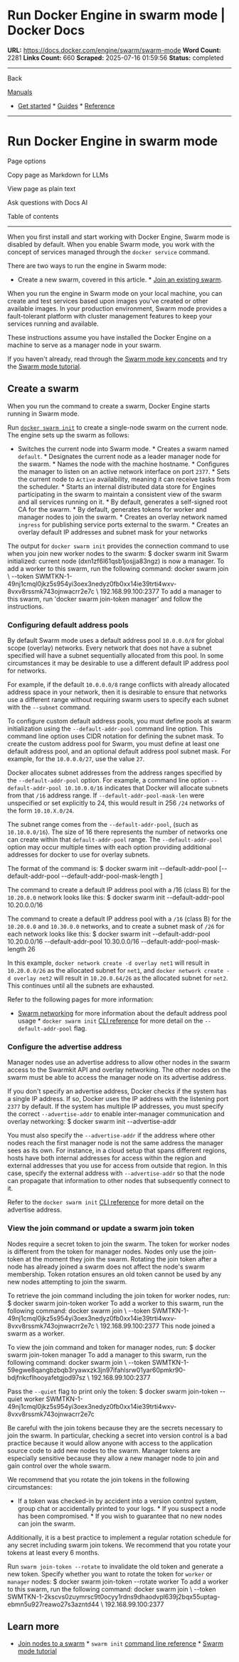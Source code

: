 # Run Docker Engine in swarm mode | Docker Docs

**URL:** https://docs.docker.com/engine/swarm/swarm-mode
**Word Count:** 2281
**Links Count:** 660
**Scraped:** 2025-07-16 01:59:56
**Status:** completed

---

Back

[Manuals](https://docs.docker.com/manuals/)

  * [Get started](https://docs.docker.com/get-started/)   * [Guides](https://docs.docker.com/guides/)   * [Reference](https://docs.docker.com/reference/)

* * *

# Run Docker Engine in swarm mode

Page options

Copy page as Markdown for LLMs

View page as plain text

Ask questions with Docs AI

Table of contents

* * *

When you first install and start working with Docker Engine, Swarm mode is disabled by default. When you enable Swarm mode, you work with the concept of services managed through the `docker service` command.

There are two ways to run the engine in Swarm mode:

  * Create a new swarm, covered in this article.   * [Join an existing swarm](https://docs.docker.com/engine/swarm/join-nodes/).

When you run the engine in Swarm mode on your local machine, you can create and test services based upon images you've created or other available images. In your production environment, Swarm mode provides a fault-tolerant platform with cluster management features to keep your services running and available.

These instructions assume you have installed the Docker Engine on a machine to serve as a manager node in your swarm.

If you haven't already, read through the [Swarm mode key concepts](https://docs.docker.com/engine/swarm/key-concepts/) and try the [Swarm mode tutorial](https://docs.docker.com/engine/swarm/swarm-tutorial/).

## Create a swarm

When you run the command to create a swarm, Docker Engine starts running in Swarm mode.

Run [`docker swarm init`](https://docs.docker.com/reference/cli/docker/swarm/init/) to create a single-node swarm on the current node. The engine sets up the swarm as follows:

  * Switches the current node into Swarm mode.   * Creates a swarm named `default`.   * Designates the current node as a leader manager node for the swarm.   * Names the node with the machine hostname.   * Configures the manager to listen on an active network interface on port `2377`.   * Sets the current node to `Active` availability, meaning it can receive tasks from the scheduler.   * Starts an internal distributed data store for Engines participating in the swarm to maintain a consistent view of the swarm and all services running on it.   * By default, generates a self-signed root CA for the swarm.   * By default, generates tokens for worker and manager nodes to join the swarm.   * Creates an overlay network named `ingress` for publishing service ports external to the swarm.   * Creates an overlay default IP addresses and subnet mask for your networks

The output for `docker swarm init` provides the connection command to use when you join new worker nodes to the swarm:               $ docker swarm init     Swarm initialized: current node (dxn1zf6l61qsb1josjja83ngz) is now a manager.          To add a worker to this swarm, run the following command:              docker swarm join \         --token SWMTKN-1-49nj1cmql0jkz5s954yi3oex3nedyz0fb0xx14ie39trti4wxv-8vxv8rssmk743ojnwacrr2e7c \         192.168.99.100:2377          To add a manager to this swarm, run 'docker swarm join-token manager' and follow the instructions.     

### Configuring default address pools

By default Swarm mode uses a default address pool `10.0.0.0/8` for global scope \(overlay\) networks. Every network that does not have a subnet specified will have a subnet sequentially allocated from this pool. In some circumstances it may be desirable to use a different default IP address pool for networks.

For example, if the default `10.0.0.0/8` range conflicts with already allocated address space in your network, then it is desirable to ensure that networks use a different range without requiring swarm users to specify each subnet with the `--subnet` command.

To configure custom default address pools, you must define pools at swarm initialization using the `--default-addr-pool` command line option. This command line option uses CIDR notation for defining the subnet mask. To create the custom address pool for Swarm, you must define at least one default address pool, and an optional default address pool subnet mask. For example, for the `10.0.0.0/27`, use the value `27`.

Docker allocates subnet addresses from the address ranges specified by the `--default-addr-pool` option. For example, a command line option `--default-addr-pool 10.10.0.0/16` indicates that Docker will allocate subnets from that `/16` address range. If `--default-addr-pool-mask-len` were unspecified or set explicitly to 24, this would result in 256 `/24` networks of the form `10.10.X.0/24`.

The subnet range comes from the `--default-addr-pool`, \(such as `10.10.0.0/16`\). The size of 16 there represents the number of networks one can create within that `default-addr-pool` range. The `--default-addr-pool` option may occur multiple times with each option providing additional addresses for docker to use for overlay subnets.

The format of the command is:               $ docker swarm init --default-addr-pool <IP range in CIDR> [--default-addr-pool <IP range in CIDR> --default-addr-pool-mask-length <CIDR value>]     

The command to create a default IP address pool with a /16 \(class B\) for the `10.20.0.0` network looks like this:               $ docker swarm init --default-addr-pool 10.20.0.0/16     

The command to create a default IP address pool with a `/16` \(class B\) for the `10.20.0.0` and `10.30.0.0` networks, and to create a subnet mask of `/26` for each network looks like this:               $ docker swarm init --default-addr-pool 10.20.0.0/16 --default-addr-pool 10.30.0.0/16 --default-addr-pool-mask-length 26     

In this example, `docker network create -d overlay net1` will result in `10.20.0.0/26` as the allocated subnet for `net1`, and `docker network create -d overlay net2` will result in `10.20.0.64/26` as the allocated subnet for `net2`. This continues until all the subnets are exhausted.

Refer to the following pages for more information:

  * [Swarm networking](https://docs.docker.com/engine/swarm/networking/) for more information about the default address pool usage   * `docker swarm init` [CLI reference](https://docs.docker.com/reference/cli/docker/swarm/init/) for more detail on the `--default-addr-pool` flag.

### Configure the advertise address

Manager nodes use an advertise address to allow other nodes in the swarm access to the Swarmkit API and overlay networking. The other nodes on the swarm must be able to access the manager node on its advertise address.

If you don't specify an advertise address, Docker checks if the system has a single IP address. If so, Docker uses the IP address with the listening port `2377` by default. If the system has multiple IP addresses, you must specify the correct `--advertise-addr` to enable inter-manager communication and overlay networking:               $ docker swarm init --advertise-addr <MANAGER-IP>     

You must also specify the `--advertise-addr` if the address where other nodes reach the first manager node is not the same address the manager sees as its own. For instance, in a cloud setup that spans different regions, hosts have both internal addresses for access within the region and external addresses that you use for access from outside that region. In this case, specify the external address with `--advertise-addr` so that the node can propagate that information to other nodes that subsequently connect to it.

Refer to the `docker swarm init` [CLI reference](https://docs.docker.com/reference/cli/docker/swarm/init/) for more detail on the advertise address.

### View the join command or update a swarm join token

Nodes require a secret token to join the swarm. The token for worker nodes is different from the token for manager nodes. Nodes only use the join-token at the moment they join the swarm. Rotating the join token after a node has already joined a swarm does not affect the node's swarm membership. Token rotation ensures an old token cannot be used by any new nodes attempting to join the swarm.

To retrieve the join command including the join token for worker nodes, run:               $ docker swarm join-token worker          To add a worker to this swarm, run the following command:              docker swarm join \         --token SWMTKN-1-49nj1cmql0jkz5s954yi3oex3nedyz0fb0xx14ie39trti4wxv-8vxv8rssmk743ojnwacrr2e7c \         192.168.99.100:2377          This node joined a swarm as a worker.     

To view the join command and token for manager nodes, run:               $ docker swarm join-token manager          To add a manager to this swarm, run the following command:              docker swarm join \         --token SWMTKN-1-59egwe8qangbzbqb3ryawxzk3jn97ifahlsrw01yar60pmkr90-bdjfnkcflhooyafetgjod97sz \         192.168.99.100:2377     

Pass the `--quiet` flag to print only the token:               $ docker swarm join-token --quiet worker          SWMTKN-1-49nj1cmql0jkz5s954yi3oex3nedyz0fb0xx14ie39trti4wxv-8vxv8rssmk743ojnwacrr2e7c     

Be careful with the join tokens because they are the secrets necessary to join the swarm. In particular, checking a secret into version control is a bad practice because it would allow anyone with access to the application source code to add new nodes to the swarm. Manager tokens are especially sensitive because they allow a new manager node to join and gain control over the whole swarm.

We recommend that you rotate the join tokens in the following circumstances:

  * If a token was checked-in by accident into a version control system, group chat or accidentally printed to your logs.   * If you suspect a node has been compromised.   * If you wish to guarantee that no new nodes can join the swarm.

Additionally, it is a best practice to implement a regular rotation schedule for any secret including swarm join tokens. We recommend that you rotate your tokens at least every 6 months.

Run `swarm join-token --rotate` to invalidate the old token and generate a new token. Specify whether you want to rotate the token for `worker` or `manager` nodes:               $ docker swarm join-token  --rotate worker          To add a worker to this swarm, run the following command:              docker swarm join \         --token SWMTKN-1-2kscvs0zuymrsc9t0ocyy1rdns9dhaodvpl639j2bqx55uptag-ebmn5u927reawo27s3azntd44 \         192.168.99.100:2377     

## Learn more

  * [Join nodes to a swarm](https://docs.docker.com/engine/swarm/join-nodes/)   * `swarm init` [command line reference](https://docs.docker.com/reference/cli/docker/swarm/init/)   * [Swarm mode tutorial](https://docs.docker.com/engine/swarm/swarm-tutorial/)